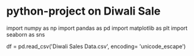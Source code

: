 # python-project on Diwali Sale

import numpy as np
import pandas as pd
import matplotlib as plt
import seaborn as sns

df = pd.read_csv('Diwali Sales Data.csv', encoding= 'unicode_escape')

